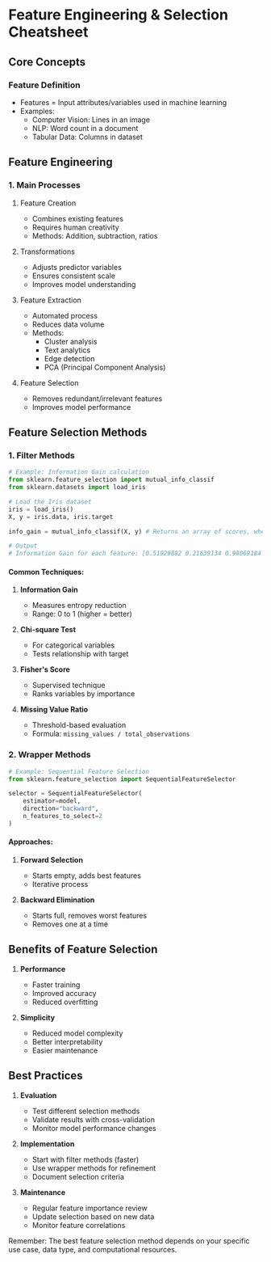 # Feature Engineering & Selection Cheatsheet

## Core Concepts

### Feature Definition
- Features = Input attributes/variables used in machine learning
- Examples:
  - Computer Vision: Lines in an image
  - NLP: Word count in a document
  - Tabular Data: Columns in dataset

## Feature Engineering

### 1. Main Processes

1. Feature Creation
   - Combines existing features
   - Requires human creativity
   - Methods: Addition, subtraction, ratios

2. Transformations
   - Adjusts predictor variables
   - Ensures consistent scale
   - Improves model understanding

3. Feature Extraction
   - Automated process
   - Reduces data volume
   - Methods:
     - Cluster analysis
     - Text analytics
     - Edge detection
     - PCA (Principal Component Analysis)

4. Feature Selection
   - Removes redundant/irrelevant features
   - Improves model performance


## Feature Selection Methods

### 1. Filter Methods
```python
# Example: Information Gain calculation
from sklearn.feature_selection import mutual_info_classif
from sklearn.datasets import load_iris

# Load the Iris dataset 
iris = load_iris()
X, y = iris.data, iris.target

info_gain = mutual_info_classif(X, y) # Returns an array of scores, where each score corresponds to the **information gain** of a feature.

# Output
# Information Gain for each feature: [0.51929882 0.21639134 0.98069184 0.97782036]
```

#### Common Techniques:
1. **Information Gain**
   - Measures entropy reduction
   - Range: 0 to 1 (higher = better)

2. **Chi-square Test**
   - For categorical variables
   - Tests relationship with target

3. **Fisher's Score**
   - Supervised technique
   - Ranks variables by importance

4. **Missing Value Ratio**
   - Threshold-based evaluation
   - Formula: `missing_values / total_observations`

### 2. Wrapper Methods
```python
# Example: Sequential Feature Selection
from sklearn.feature_selection import SequentialFeatureSelector

selector = SequentialFeatureSelector(
    estimator=model,
    direction="backward",
    n_features_to_select=2
)
```

#### Approaches:
1. **Forward Selection**
   - Starts empty, adds best features
   - Iterative process
   
2. **Backward Elimination**
   - Starts full, removes worst features
   - Removes one at a time

## Benefits of Feature Selection

1. **Performance**
   - Faster training
   - Improved accuracy
   - Reduced overfitting

2. **Simplicity**
   - Reduced model complexity
   - Better interpretability
   - Easier maintenance

## Best Practices

1. **Evaluation**
   - Test different selection methods
   - Validate results with cross-validation
   - Monitor model performance changes

2. **Implementation**
   - Start with filter methods (faster)
   - Use wrapper methods for refinement
   - Document selection criteria

3. **Maintenance**
   - Regular feature importance review
   - Update selection based on new data
   - Monitor feature correlations

Remember: The best feature selection method depends on your specific use case, data type, and computational resources.